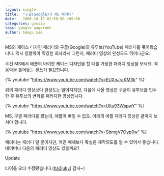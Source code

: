 ```yaml
---
layout: single
title:  "구글(Google)과 MS 패러디"
date:   2006-10-17 02:58:58 +09:00
categories: gossip
tags: google pagerank
author: Samgu Lee
---
```

MS의 케이스 디자인 패러디와 구글(Google)의 유투브(YouTube) 패러디를 묶어봤습니다. 역시 영향력이 막강한 회사라서 그런지, 패러디 영상의 완성도도 뛰어나군요.

우선 MS에서 애플의 아이팟 케이스 디자인을 할 때를 가정한 패러디 영상을 보세요. 꼭 음악을 틀어놓는 센쓰가 필요합니다.

{% youtube "https://www.youtube.com/watch?v=EUXnJraKM3k" %}

위의 패러디 영상보다 완성도는 떨어지지만, 다음에 나올 영상은 구글이 유투브를 인수한 후 유투브의 변화를 패러디한 영상입니다.

{% youtube "https://www.youtube.com/watch?v=UItu93WspwY" %}

MS, 구글 패러디를 봤는데, 애플이 빠질 수 없죠. 아래의 애플 패러디 영상은 끝까지 보셔야 합니다.

{% youtube "https://www.youtube.com/watch?v=SbmgV7Oyp0w" %}

패러디는 패러디 일 뿐이지만, 어떤 매체보다 확실한 제작의도를 알 수 있어서 좋습니다. 네이버나 다음의 패러디 영상도 있을까요?

Update<br />

타이틀 오타 수정됐습니다.([ha2juk](http://ha2juk.com/)님 감사~)
